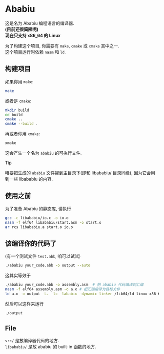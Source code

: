 # Ababiu
这是名为 Ababiu 编程语言的编译器.  
**(目前还很简陋呢)**  
**现在只支持 x86_64 的 Linux**
  
为了构建这个项目, 你需要有 `make`, `cmake` 或 `xmake` 其中之一.  
这个项目运行时依赖 `nasm` 和 `ld`.  
## 构建项目
如果你用 `make`:
``` bash
make
```
或者是 `cmake`:
```bash
mkdir build
cd build
cmake ..
cmake --build .
```
再或者你用 `xmake`:
```bash
xmake
```
这会产生一个名为 `ababiu` 的可执行文件.  
> [!TIP]
> 咱要把生成的 `ababiu` 文件挪到主目录下(即和 libababiu/ 目录同级), 因为它会用到一些 libababiu 的内容.  

## 使用之前
为了准备 Ababiu 的静态库, 请执行
```bash
gcc -c libababiu/io.c -o io.o
nasm -f elf64 libababiu/start.asm -o start.o
ar rcs libababiu.a start.o io.o
```

## 该编译你的代码了
(有一个测试文件 `test.abb`, 咱可以试试)  
```bash
./ababiu your_code.abb -o output --auto
```
这其实等效于
``` bash
./ababiu your_code.abb -o assembly.asm  # 把 ababiu 代码编译到汇编
nasm -f elf64 assembly.asm -o a.o # 把汇编编译为目标文件
ld a.o -o output -L. -lc -lababiu -dynamic-linker /lib64/ld-linux-x86-64.so.2 # 链接
```
然后可以这样来运行
```bash
./output
```
## File
`src/` 是放编译器代码的地方.  
`libababiu/` 是放 ababiu 的 built-in 函数的地方.  
